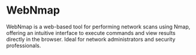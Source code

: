 # WebNmap
WebNmap is a web-based tool for performing network scans using Nmap, offering an intuitive interface to execute commands and view results directly in the browser. Ideal for network administrators and security professionals.
